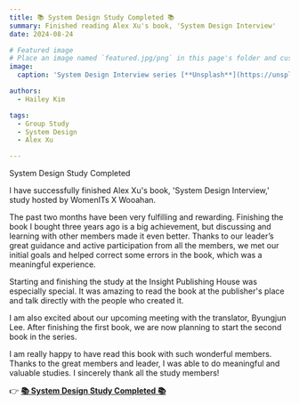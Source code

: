 ```yaml
---
title: 📚 System Design Study Completed 📚
summary: Finished reading Alex Xu's book, 'System Design Interview'
date: 2024-08-24

# Featured image
# Place an image named `featured.jpg/png` in this page's folder and customize its options here.
image:
  caption: 'System Design Interview series [**Unsplash**](https://unsplash.com)'

authors:
  - Hailey Kim

tags:
  - Group Study
  - System Design
  - Alex Xu

---
```

System Design Study Completed

I have successfully finished Alex Xu's book, 'System Design Interview,' study hosted by WomenITs X Wooahan. 

The past two months have been very fulfilling and rewarding.
Finishing the book I bought three years ago is a big achievement, but discussing and learning with other members made it even better. 
Thanks to our leader’s great guidance and active participation from all the members, we met our initial goals and helped correct some errors in the book, which was a meaningful experience.

Starting and finishing the study at the Insight Publishing House was especially special. It was amazing to read the book at the publisher's place and talk directly with the people who created it. 

I am also excited about our upcoming meeting with the translator, Byungjun Lee. After finishing the first book, we are now planning to start the second book in the series.

I am really happy to have read this book with such wonderful members.
Thanks to the great members and leader, I was able to do meaningful and valuable studies. I sincerely thank all the study members! 


👉 [**📚 System Design Study Completed 📚**](https://www.linkedin.com/posts/moviekim_womenits-insight-byungjun-activity-7233068655066955777-SrFD?utm_source=share&utm_medium=member_desktop)